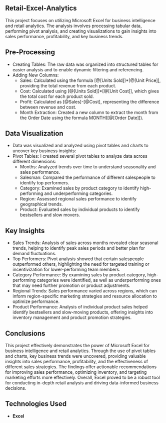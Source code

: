 ## **Retail-Excel-Analytics**
This project focuses on utilizing Microsoft Excel for business intelligence and retail analytics. The analysis involves processing tabular data, performing pivot analysis, and creating visualizations to gain insights into sales performance, profitability, and key business trends.

## **Pre-Processing**
- Creating Tables: The raw data was organized into structured tables for easier analysis and to enable dynamic filtering and referencing.
- Adding New Columns:
  - Sales: Calculated using the formula [@[Units Sold]]*[@[Unit Price]], providing the total revenue from each product.
  - Cost: Calculated using [@[Units Sold]]*[@[Unit Cost]], which gives the total cost for each product sold.
  - Profit: Calculated as [@Sales]-[@Cost], representing the difference between revenue and cost.
  - Month Extraction: Created a new column to extract the month from the Order Date using the formula MONTH([@[Order Date]]).

## **Data Visualization**
-  Data was visualized and analyzed using pivot tables and charts to uncover key business insights:
- Pivot Tables: I created several pivot tables to analyze data across different dimensions:
  - Months: Analyzed trends over time to understand seasonality and sales performance.
  - Salesman: Compared the performance of different salespeople to identify top performers.
  - Category: Examined sales by product category to identify high-performing and underperforming categories.
  - Region: Assessed regional sales performance to identify geographical trends.
  - Product: Evaluated sales by individual products to identify bestsellers and slow movers.

## **Key Insights**
- Sales Trends: Analysis of sales across months revealed clear seasonal trends, helping to identify peak sales periods and better plan for demand fluctuations.
- Top Performers: Pivot analysis showed that certain salespeople outperformed others, highlighting the need for targeted training or incentivization for lower-performing team members.
- Category Performance: By examining sales by product category, high-performing categories were identified, as well as underperforming ones that may need further promotion or product adjustments.
- Regional Trends: Sales performance varied across regions, which can inform region-specific marketing strategies and resource allocation to optimize performance.
- Product Performance: Analysis of individual product sales helped identify bestsellers and slow-moving products, offering insights into inventory management and product promotion strategies.

## **Conclusions**
This project effectively demonstrates the power of Microsoft Excel for business intelligence and retail analytics. Through the use of pivot tables and charts, key business trends were uncovered, providing valuable insights into sales performance, profitability, and the effectiveness of different sales strategies. The findings offer actionable recommendations for improving sales performance, optimizing inventory, and targeting marketing efforts more effectively. Overall, Excel proved to be a robust tool for conducting in-depth retail analysis and driving data-informed business decisions.

 ## **Technologies Used**
 - **Excel**
